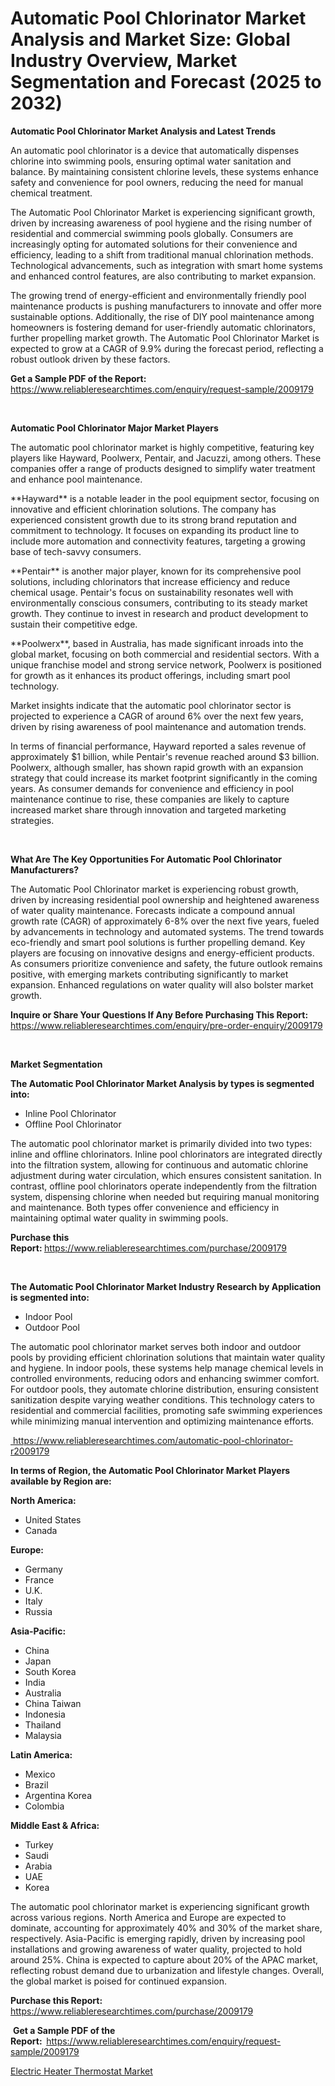 <p><h1>Automatic Pool Chlorinator Market Analysis and Market Size: Global Industry Overview, Market Segmentation and Forecast (2025 to 2032)</h1></p><p><strong>Automatic Pool Chlorinator Market Analysis and Latest Trends</strong></p>
<p><p>An automatic pool chlorinator is a device that automatically dispenses chlorine into swimming pools, ensuring optimal water sanitation and balance. By maintaining consistent chlorine levels, these systems enhance safety and convenience for pool owners, reducing the need for manual chemical treatment.</p><p>The Automatic Pool Chlorinator Market is experiencing significant growth, driven by increasing awareness of pool hygiene and the rising number of residential and commercial swimming pools globally. Consumers are increasingly opting for automated solutions for their convenience and efficiency, leading to a shift from traditional manual chlorination methods. Technological advancements, such as integration with smart home systems and enhanced control features, are also contributing to market expansion.</p><p>The growing trend of energy-efficient and environmentally friendly pool maintenance products is pushing manufacturers to innovate and offer more sustainable options. Additionally, the rise of DIY pool maintenance among homeowners is fostering demand for user-friendly automatic chlorinators, further propelling market growth. The Automatic Pool Chlorinator Market is expected to grow at a CAGR of 9.9% during the forecast period, reflecting a robust outlook driven by these factors.</p></p>
<p><strong>Get a Sample PDF of the Report:&nbsp;</strong> <a href="https://www.reliableresearchtimes.com/enquiry/request-sample/2009179?utm_campaign=2204&utm_medium=2&utm_source=Github&utm_content=ia&utm_term=20022025&utm_id=automatic-pool-chlorinator">https://www.reliableresearchtimes.com/enquiry/request-sample/2009179</a></p>
<p>&nbsp;</p>
<p><strong>Automatic Pool Chlorinator Major Market Players</strong></p>
<p><p>The automatic pool chlorinator market is highly competitive, featuring key players like Hayward, Poolwerx, Pentair, and Jacuzzi, among others. These companies offer a range of products designed to simplify water treatment and enhance pool maintenance.</p><p>**Hayward** is a notable leader in the pool equipment sector, focusing on innovative and efficient chlorination solutions. The company has experienced consistent growth due to its strong brand reputation and commitment to technology. It focuses on expanding its product line to include more automation and connectivity features, targeting a growing base of tech-savvy consumers.</p><p>**Pentair** is another major player, known for its comprehensive pool solutions, including chlorinators that increase efficiency and reduce chemical usage. Pentair's focus on sustainability resonates well with environmentally conscious consumers, contributing to its steady market growth. They continue to invest in research and product development to sustain their competitive edge.</p><p>**Poolwerx**, based in Australia, has made significant inroads into the global market, focusing on both commercial and residential sectors. With a unique franchise model and strong service network, Poolwerx is positioned for growth as it enhances its product offerings, including smart pool technology.</p><p>Market insights indicate that the automatic pool chlorinator sector is projected to experience a CAGR of around 6% over the next few years, driven by rising awareness of pool maintenance and automation trends.</p><p>In terms of financial performance, Hayward reported a sales revenue of approximately $1 billion, while Pentair's revenue reached around $3 billion. Poolwerx, although smaller, has shown rapid growth with an expansion strategy that could increase its market footprint significantly in the coming years. As consumer demands for convenience and efficiency in pool maintenance continue to rise, these companies are likely to capture increased market share through innovation and targeted marketing strategies.</p></p>
<p>&nbsp;</p>
<p><strong>What Are The Key Opportunities For Automatic Pool Chlorinator Manufacturers?</strong></p>
<p><p>The Automatic Pool Chlorinator market is experiencing robust growth, driven by increasing residential pool ownership and heightened awareness of water quality maintenance. Forecasts indicate a compound annual growth rate (CAGR) of approximately 6-8% over the next five years, fueled by advancements in technology and automated systems. The trend towards eco-friendly and smart pool solutions is further propelling demand. Key players are focusing on innovative designs and energy-efficient products. As consumers prioritize convenience and safety, the future outlook remains positive, with emerging markets contributing significantly to market expansion. Enhanced regulations on water quality will also bolster market growth.</p></p>
<p><strong>Inquire or Share Your Questions If Any Before Purchasing This Report:</strong> <a href="https://www.reliableresearchtimes.com/enquiry/pre-order-enquiry/2009179?utm_campaign=2204&utm_medium=2&utm_source=Github&utm_content=ia&utm_term=20022025&utm_id=automatic-pool-chlorinator">https://www.reliableresearchtimes.com/enquiry/pre-order-enquiry/2009179</a></p>
<p>&nbsp;</p>
<p><strong>Market Segmentation</strong></p>
<p><strong>The Automatic Pool Chlorinator Market Analysis by types is segmented into:</strong></p>
<p><ul><li>Inline Pool Chlorinator</li><li>Offline Pool Chlorinator</li></ul></p>
<p><p>The automatic pool chlorinator market is primarily divided into two types: inline and offline chlorinators. Inline pool chlorinators are integrated directly into the filtration system, allowing for continuous and automatic chlorine adjustment during water circulation, which ensures consistent sanitation. In contrast, offline pool chlorinators operate independently from the filtration system, dispensing chlorine when needed but requiring manual monitoring and maintenance. Both types offer convenience and efficiency in maintaining optimal water quality in swimming pools.</p></p>
<p><strong>Purchase this Report:&nbsp;</strong><a href="https://www.reliableresearchtimes.com/purchase/2009179?utm_campaign=2204&utm_medium=2&utm_source=Github&utm_content=ia&utm_term=20022025&utm_id=automatic-pool-chlorinator">https://www.reliableresearchtimes.com/purchase/2009179</a></p>
<p>&nbsp;</p>
<p><strong>The Automatic Pool Chlorinator Market Industry Research by Application is segmented into:</strong></p>
<p><ul><li>Indoor Pool</li><li>Outdoor Pool</li></ul></p>
<p><p>The automatic pool chlorinator market serves both indoor and outdoor pools by providing efficient chlorination solutions that maintain water quality and hygiene. In indoor pools, these systems help manage chemical levels in controlled environments, reducing odors and enhancing swimmer comfort. For outdoor pools, they automate chlorine distribution, ensuring consistent sanitization despite varying weather conditions. This technology caters to residential and commercial facilities, promoting safe swimming experiences while minimizing manual intervention and optimizing maintenance efforts.</p></p>
<p><a href="https://www.reliableresearchtimes.com/automatic-pool-chlorinator-r2009179?utm_campaign=2204&utm_medium=2&utm_source=Github&utm_content=ia&utm_term=20022025&utm_id=automatic-pool-chlorinator">&nbsp;https://www.reliableresearchtimes.com/automatic-pool-chlorinator-r2009179</a></p>
<p><strong>In terms of Region, the Automatic Pool Chlorinator Market Players available by Region are:</strong></p>
<p>
    <p> <strong> North America: </strong>
        <ul>
            <li>United States</li>
            <li>Canada</li>
        </ul>
        </p> 
    <p> <strong> Europe: </strong>
        <ul>
            <li>Germany</li>
            <li>France</li>
            <li>U.K.</li>
            <li>Italy</li>
            <li>Russia</li>
        </ul>
        </p> 
    <p> <strong> Asia-Pacific: </strong>
        <ul>
            <li>China</li>
            <li>Japan</li>
            <li>South Korea</li>
            <li>India</li>
            <li>Australia</li>
            <li>China Taiwan</li>
            <li>Indonesia</li>
            <li>Thailand</li>
            <li>Malaysia</li>
        </ul>
        </p> 
    <p> <strong> Latin America: </strong>
        <ul>
            <li>Mexico</li>
            <li>Brazil</li>
            <li>Argentina Korea</li>
            <li>Colombia</li>
        </ul>
        </p> 
    <p> <strong> Middle East & Africa: </strong>
        <ul>
            <li>Turkey</li>
            <li>Saudi</li>
            <li>Arabia</li>
            <li>UAE</li>
            <li>Korea</li>
        </ul>
    </p>
    </p>
<p><p>The automatic pool chlorinator market is experiencing significant growth across various regions. North America and Europe are expected to dominate, accounting for approximately 40% and 30% of the market share, respectively. Asia-Pacific is emerging rapidly, driven by increasing pool installations and growing awareness of water quality, projected to hold around 25%. China is expected to capture about 20% of the APAC market, reflecting robust demand due to urbanization and lifestyle changes. Overall, the global market is poised for continued expansion.</p></p>
<p><strong>Purchase this Report: </strong><a href="https://www.reliableresearchtimes.com/purchase/2009179?utm_campaign=2204&utm_medium=2&utm_source=Github&utm_content=ia&utm_term=20022025&utm_id=automatic-pool-chlorinator">https://www.reliableresearchtimes.com/purchase/2009179</a></p>
<p>&nbsp;<strong>Get a Sample PDF of the Report:&nbsp;&nbsp;</strong><a href="https://www.reliableresearchtimes.com/enquiry/request-sample/2009179?utm_campaign=2204&utm_medium=2&utm_source=Github&utm_content=ia&utm_term=20022025&utm_id=automatic-pool-chlorinator">https://www.reliableresearchtimes.com/enquiry/request-sample/2009179</a></p>
<p><strong></strong></p>
<p><p><a href="https://github.com/tambraunrue691969/Market-Research-Report-List-1/blob/main/electric-heater-thermostat-market.md?utm_campaign=2204&utm_medium=2&utm_source=Github&utm_content=ia&utm_term=20022025&utm_id=automatic-pool-chlorinator">Electric Heater Thermostat Market</a></p></p>
